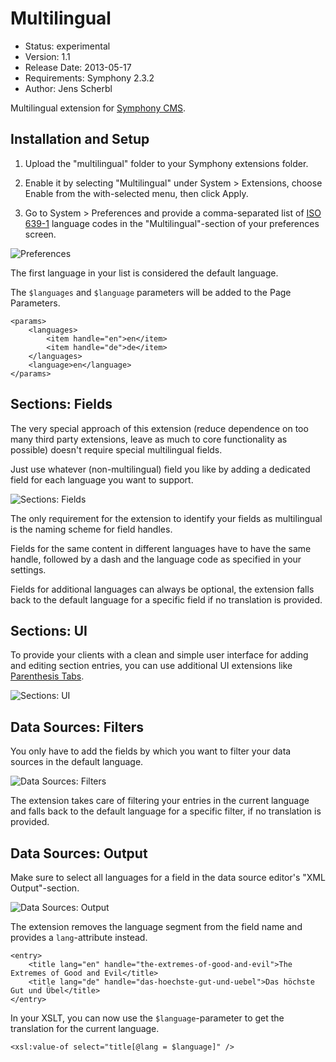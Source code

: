 # Multilingual

- Status: experimental
- Version: 1.1
- Release Date: 2013-05-17
- Requirements: Symphony 2.3.2
- Author: Jens Scherbl

Multilingual extension for [Symphony CMS][1].

## Installation and Setup

1.  Upload the "multilingual" folder to your Symphony extensions folder.

2.  Enable it by selecting "Multilingual" under System > Extensions, choose Enable from the with-selected menu, then click Apply.

3.  Go to System > Preferences and provide a comma-separated list of [ISO 639-1][2] language codes in the "Multilingual"-section of your preferences screen.

![Preferences][4]

The first language in your list is considered the default language.

The `$languages` and `$language` parameters will be added to the Page Parameters.

    <params>
        <languages>
            <item handle="en">en</item>
            <item handle="de">de</item>
        </languages>
        <language>en</language>
    </params>

## Sections: Fields

The very special approach of this extension (reduce dependence on too many third party extensions, leave as much to core functionality as possible) doesn't require special multilingual fields.

Just use whatever (non-multilingual) field you like by adding a dedicated field for each language you want to support.

![Sections: Fields][5]

The only requirement for the extension to identify your fields as multilingual is the naming scheme for field handles.

Fields for the same content in different languages have to have the same handle, followed by a dash and the language code as specified in your settings.

Fields for additional languages can always be optional, the extension falls back to the default language for a specific field if no translation is provided.

## Sections: UI

To provide your clients with a clean and simple user interface for adding and editing section entries, you can use additional UI extensions like [Parenthesis Tabs][3].

![Sections: UI][6]

## Data Sources: Filters

You only have to add the fields by which you want to filter your data sources in the default language.

![Data Sources: Filters][7]

The extension takes care of filtering your entries in the current language and falls back to the default language for a specific filter, if no translation is provided.

## Data Sources: Output

Make sure to select all languages for a field in the data source editor's "XML Output"-section.

![Data Sources: Output][8]

The extension removes the language segment from the field name and provides a `lang`-attribute instead.

    <entry>
        <title lang="en" handle="the-extremes-of-good-and-evil">The Extremes of Good and Evil</title>
        <title lang="de" handle="das-hoechste-gut-und-uebel">Das höchste Gut und Übel</title>
    </entry>

In your XSLT, you can now use the `$language`-parameter to get the translation for the current language.

    <xsl:value-of select="title[@lang = $language]" />

[1]: http://getsymphony.com
[2]: http://en.wikipedia.org/wiki/ISO_639-1
[3]: http://symphonyextensions.com/extensions/parenthesistabs/
[4]: https://raw.github.com/jensscherbl/multilingual/master/docs/assets/images/preferences.png
[5]: https://raw.github.com/jensscherbl/multilingual/master/docs/assets/images/sections_fields.png
[6]: https://raw.github.com/jensscherbl/multilingual/master/docs/assets/images/sections_ui.png
[7]: https://raw.github.com/jensscherbl/multilingual/master/docs/assets/images/ds_filters.png
[8]: https://raw.github.com/jensscherbl/multilingual/master/docs/assets/images/ds_output.png